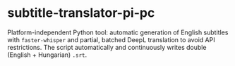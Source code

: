 # subtitle-translator-pi-pc
Platform-independent Python tool: automatic generation of English subtitles with `faster-whisper` and partial, batched DeepL translation to avoid API restrictions. The script automatically and continuously writes double (English + Hungarian) `.srt`.
